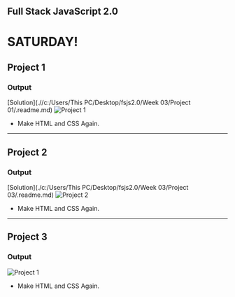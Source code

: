 ## Full Stack JavaScript 2.0

# SATURDAY!

## Project 1

### Output

[Solution](.//c:/Users/This PC/Desktop/fsjs2.0/Week 03/Project 01/.readme.md)
![Project 1](./Project%2001/output.png)

- Make HTML and CSS Again.

---

## Project 2

### Output
[Solution](./c:/Users/This PC/Desktop/fsjs2.0/Week 03/Project 03/.readme.md)
![Project 2](./Project%2002/output.png)

- Make HTML and CSS Again.

---

## Project 3

### Output

![Project 1](./Project%2003/output.png)

- Make HTML and CSS Again.
